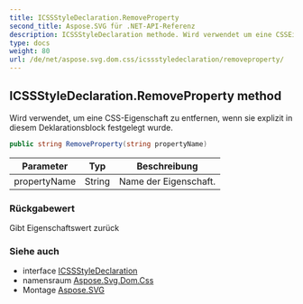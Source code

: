 ```yaml
---
title: ICSSStyleDeclaration.RemoveProperty
second_title: Aspose.SVG für .NET-API-Referenz
description: ICSSStyleDeclaration methode. Wird verwendet um eine CSSEigenschaft zu entfernen wenn sie explizit in diesem Deklarationsblock festgelegt wurde.
type: docs
weight: 80
url: /de/net/aspose.svg.dom.css/icssstyledeclaration/removeproperty/
---
```

## ICSSStyleDeclaration.RemoveProperty method

Wird verwendet, um eine CSS-Eigenschaft zu entfernen, wenn sie explizit in diesem Deklarationsblock festgelegt wurde.

```csharp
public string RemoveProperty(string propertyName)
```

| Parameter | Typ | Beschreibung |
| --- | --- | --- |
| propertyName | String | Name der Eigenschaft. |

### Rückgabewert

Gibt Eigenschaftswert zurück

### Siehe auch

* interface [ICSSStyleDeclaration](../)
* namensraum [Aspose.Svg.Dom.Css](../../icssstyledeclaration/)
* Montage [Aspose.SVG](../../../)


